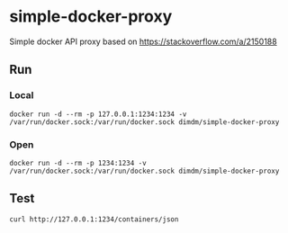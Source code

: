 # simple-docker-proxy

Simple docker API proxy based on https://stackoverflow.com/a/2150188

## Run

### Local

`docker run -d --rm -p 127.0.0.1:1234:1234 -v /var/run/docker.sock:/var/run/docker.sock dimdm/simple-docker-proxy`

### Open

`docker run -d --rm -p 1234:1234 -v /var/run/docker.sock:/var/run/docker.sock dimdm/simple-docker-proxy`

## Test

`curl http://127.0.0.1:1234/containers/json`

